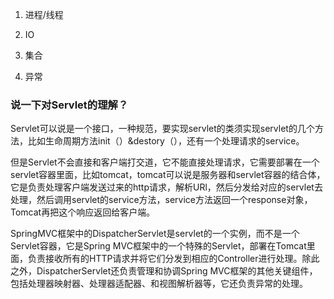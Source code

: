 1. 进程/线程

2. IO

3. 集合

4. 异常

   



### 说一下对Servlet的理解？

Servlet可以说是一个接口，一种规范，要实现servlet的类须实现servlet的几个方法，比如生命周期方法init（）&destory（），还有一个处理请求的service。

但是Servlet不会直接和客户端打交道，它不能直接处理请求，它需要部署在一个servlet容器里面，比如tomcat，tomcat可以说是服务器和servlet容器的结合体，它是负责处理客户端发送过来的http请求，解析URl，然后分发给对应的servlet去处理，然后调用servlet的service方法，service方法返回一个response对象，Tomcat再把这个响应返回给客户端。

SpringMVC框架中的DispatcherServlet是servlet的一个实例，而不是一个Servlet容器，它是Spring MVC框架中的一个特殊的Servlet，部署在Tomcat里面，负责接收所有的HTTP请求并将它们分发到相应的Controller进行处理。除此之外，DispatcherServlet还负责管理和协调Spring MVC框架的其他关键组件，包括处理器映射器、处理器适配器、和视图解析器等，它还负责异常的处理。